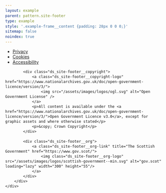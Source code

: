 ```yaml
---
layout: example
parent: pattern.site-footer
type: example
style: '.example-frame__content {padding: 28px 0 0 0;}'
sitemap: false
noindex: true
---
```


<footer class="ds_site-footer">
    <div class="ds_wrapper">
        <div class="ds_site-footer__content">
            <ul class="ds_site-footer__site-items">
                <li class="ds_site-items__item">
                    <a href="#">Privacy</a>
                </li>
                <li class="ds_site-items__item">
                    <a href="#">Cookies</a>
                </li>
                <li class="ds_site-items__item">
                    <a href="#">Accessibility</a>
                </li>
            </ul>

            <div class="ds_site-footer__copyright">
                <a class="ds_site-footer__copyright-logo" href="https://www.nationalarchives.gov.uk/doc/open-government-licence/version/3/">
                    <img src="/assets/images/logos/ogl.svg" alt="Open Government License" />
                </a>
                <p>All content is available under the <a href="https://www.nationalarchives.gov.uk/doc/open-government-licence/version/3/">Open Government Licence v3.0</a>, except for graphic assets and where otherwise stated</p>
                <p>&copy; Crown Copyright</p>
            </div>

            <div class="ds_site-footer__org">
                <a class="ds_site-footer__org-link" title="The Scottish Government" href="https://www.gov.scot/">
                    <img class="ds_site-footer__org-logo" src="/assets/images/logos/scottish-government--min.svg" alt="gov.scot" loading="lazy" width="300" height="55"/>
                </a>
            </div>
        </div>
    </div>
</footer>
